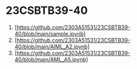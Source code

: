 # 23CSBTB39-40
1. [https://github.com/2303A51531/23CSBTB39-40/blob/main/sample.ipynb]
2. [https://github.com/2303A51531/23CSBTB39-40/blob/main/AIML_A2.ipynb]
5. [https://github.com/2303A51531/23CSBTB39-40/blob/main/AML_A5.ipynb]
